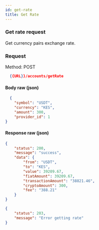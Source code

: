 ```yaml
---
id: get-rate
title: Get Rate
---
```


### Get rate request
Get currency pairs exchange rate.

### Request

Method: POST
```json
  {{URL}}/accounts/getRate
```
#### Body raw (json)
```json
  {
    "symbol": "USDT",
    "currency": "KES",
    "amount": 300,
    "provider_id": 1
}
```

#### Response raw (json)
```json
{
    "status": 200,
    "message": "success",
    "data": {
        "from": "USDT",
        "to": "KES",
        "value": 39209.67,
        "fiatAmount": 39209.67,
        "transactionAmount": "38821.46",
        "cryptoAmount": 300,
        "fee": "388.21"
    }
}
```
```json
{
    "status": 203,
    "message": "Error getting rate"
}
```
